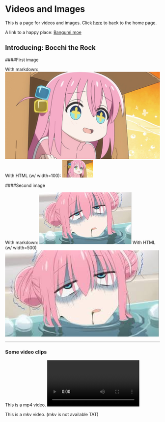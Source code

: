# Videos and Images

This is a page for videos and images.
Click [here](/index.md) to back to the home page.

A link to a happy place: [Bangumi.moe]({{site.portal}})

## Introducing: **Bocchi the Rock**

####First image

With markdown:
![Bocchi_haha](img/bocchi.jpg)
With HTML (w/ width=100):
<img src="img/bocchi.jpg" alt="Bocchi" width=100>



####Second image

With markdown:
![Bocchi_haha2](img/bocchi2.jfif)
With HTML (w/ width=500)
<img src="img/bocchi2.jfif" alt="Bocchi2" width=500>

---

### Some video clips

This is a mp4 video.
<video src="video/bocchi_cyberpunk.mp4" controls>

This is a mkv video. (mkv is not available TAT)
<!-- <video src="video/Test.mkv" controls> -->